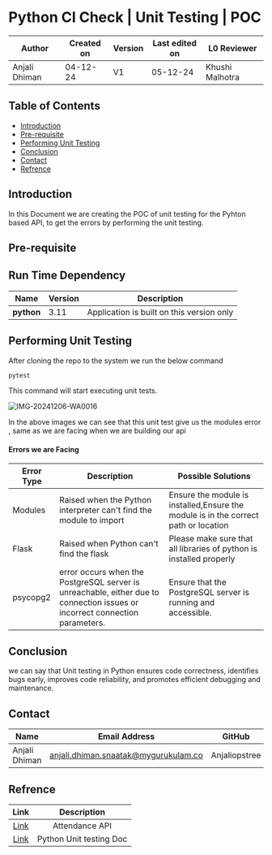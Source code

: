 
# Python CI Check | Unit Testing | POC



| **Author** | **Created on** | **Version** | **Last edited on** | **L0 Reviewer** |
|------------|----------------|-------------------|---------------------|----------|
| Anjali Dhiman  | 04-12-24      | V1  | 05-12-24           | Khushi Malhotra |



## Table of Contents

- [Introduction](#Introduction)
- [Pre-requisite](#Pre-requisite)
- [Performing Unit Testing](#Performing-Unit-Testing)
- [Conclusion](#Conclusion)
- [Contact](#Contact)
- [Refrence](#Refrence)




## Introduction
 In this Document we are creating the POC of unit testing for the Pyhton based API, to get the errors by performing the unit testing.


## Pre-requisite


## Run Time Dependency

| **Name** | **Version** | **Description** |
|------|---------|-------------|
| **python** | 3.11 | Application is built on this version only |




## Performing Unit Testing
 After cloning the repo to the system we run the below command 

 ```bash
pytest
 ```
This command will start executing unit tests.

![IMG-20241206-WA0016](https://github.com/user-attachments/assets/67050653-5d90-4ad7-80c0-2488eabdbcd8)



 In the above images we can see that this unit test give us the modules error , same as we are facing when we are building our api


 #### Errors we are Facing

| **Error Type**           | Description | **Possible Solutions**  |
|--------------------------|---------------------------|----------------------|
|Modules| Raised when the Python interpreter can't find the module to import|Ensure the module is installed,Ensure the module is in the correct path or location|
|Flask|Raised when Python can't find the flask|Please make sure that all libraries of python is installed properly|
|psycopg2|error occurs when the PostgreSQL server is unreachable, either due to connection issues or incorrect connection parameters.|Ensure that the PostgreSQL server is running and accessible.|


## Conclusion
 we can say that Unit testing in Python ensures code correctness, identifies bugs early, improves code reliability, and promotes efficient debugging and maintenance.



 ## Contact

| Name| Email Address      | GitHub | URL |
|-----|--------------------------|----------|---------|
| Anjali Dhiman | anjali.dhiman.snaatak@mygurukulam.co |  Anjaliopstree  |  https://github.com/Anjaliopstree  |
 


 ## Refrence
  | Link|Description|
  |:---:|:---:|
  |[Link](https://github.com/MyGurukulam-p11/Documentation/tree/main/OT-Microservices/Application/Attendance-API)|Attendance API|
  |[Link](https://github.com/MyGurukulam-p11/Documentation/blob/main/Application-CI-Design/Python-CI-Checks/Unit-Testing/README.md)|Python Unit testing Doc|
